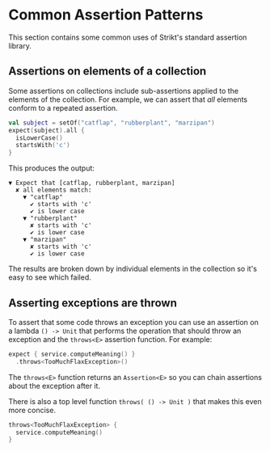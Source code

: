 # Common Assertion Patterns

This section contains some common uses of Strikt's standard assertion library.

## Assertions on elements of a collection

Some assertions on collections include sub-assertions applied to the elements of the collection.
For example, we can assert that _all_ elements conform to a repeated assertion.

```kotlin
val subject = setOf("catflap", "rubberplant", "marzipan")
expect(subject).all {
  isLowerCase()
  startsWith('c')
}
```

This produces the output:

```
▼ Expect that [catflap, rubberplant, marzipan] 
  ✘ all elements match:
    ▼ "catflap"
      ✔ starts with 'c'
      ✔ is lower case
    ▼ "rubberplant" 
      ✘ starts with 'c'
      ✔ is lower case
    ▼ "marzipan"
      ✘ starts with 'c'
      ✔ is lower case
```

The results are broken down by individual elements in the collection so it's easy to see which failed.

## Asserting exceptions are thrown

To assert that some code throws an exception you can use an assertion on a lambda `() -> Unit` that performs the operation that should throw an exception and the `throws<E>` assertion function.
For example:

```kotlin
expect { service.computeMeaning() }
  .throws<TooMuchFlaxException>()
```

The `throws<E>` function returns an `Assertion<E>` so you can chain assertions about the exception after it.

There is also a top level function `throws( () -> Unit )` that makes this even more concise.

```kotlin
throws<TooMuchFlaxException> { 
  service.computeMeaning() 
}
```
